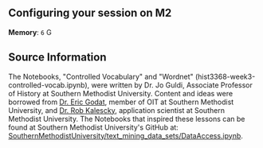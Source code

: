 ## Configuring your session on M2

<!-- Your session's settings should look like the following image: 

<!-- ![placeholdertext]()

<!-- __Additional environments to load__: `environment`

<!-- __Custom module paths__: `module use $HOME/digital-history/text_mining_with_python` -->

__Memory__: `6` G

## Source Information

The Notebooks, "Controlled Vocabulary" and "Wordnet" (hist3368-week3-controlled-vocab.ipynb), were written by Dr. Jo Guldi, Associate Professor of History at Southern Methodist University. Content and ideas were borrowed from [Dr. Eric Godat](https://github.com/egodat), member of OIT at Southern Methodist University, and [Dr. Rob Kalescky](https://github.com/rkalescky), application scientist at Southern Methodist University. The Notebooks that inspired these lessons can be found at Southern Methodist University's GitHub at: [SouthernMethodistUniversity/text_mining_data_sets/DataAccess.ipynb](https://github.com/SouthernMethodistUniversity/text_mining_data_sets/blob/master/DataAccess.ipynb).
